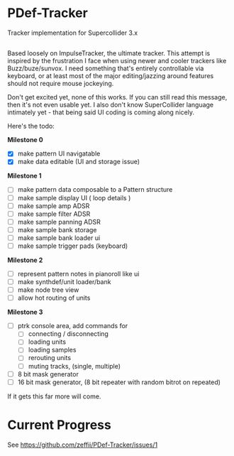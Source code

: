 # PDef-Tracker

Tracker implementation for Supercollider 3.x

## 

Based loosely on ImpulseTracker, the ultimate tracker. This attempt is inspired by the frustration I face when using newer and cooler trackers like Buzz/buze/sunvox. I need something that's entirely controllable via keyboard, or at least most of the major editing/jazzing around features should not require mouse jockeying.

Don't get excited yet, none of this works. If you can still read this message, then it's not even usable yet. I also don't know SuperCollider language intimately yet - that being said UI coding is coming along nicely.

Here's the todo:

**Milestone 0**

- [x] make pattern UI navigatable
- [x] make data editable (UI and storage issue)

**Milestone 1**

- [ ] make pattern data composable to a Pattern structure
- [ ] make sample display UI ( loop details )
- [ ] make sample amp ADSR 
- [ ] make sample filter ADSR 
- [ ] make sample panning ADSR 
- [ ] make sample bank storage
- [ ] make sample bank loader ui
- [ ] make sample trigger pads (keyboard)

**Milestone 2**

- [ ] represent pattern notes in pianoroll like ui
- [ ] make synthdef/unit loader/bank
- [ ] make node tree view
- [ ] allow hot routing of units

**Milestone 3**

- [ ] ptrk console area, add commands for 
    - [ ] connecting / disconnecting
    - [ ] loading units
    - [ ] loading samples
    - [ ] rerouting units
    - [ ] muting tracks, (single, multiple)
- [ ] 8 bit mask generator
- [ ] 16 bit mask generator, (8 bit repeater with random bitrot on repeated)

If it gets this far more will come.

# Current Progress

See https://github.com/zeffii/PDef-Tracker/issues/1

